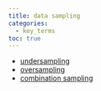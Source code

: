 ```yaml
---
title: data sampling
categories:
  - key_terms
toc: true
---
```


- [undersampling](https://code7ssage.github.io/key_terms/undersampling/)
- [oversampling](https://code7ssage.github.io/key_terms/oversampling/)
- [combination sampling](https://code7ssage.github.io/key_terms/combination-sampling/)